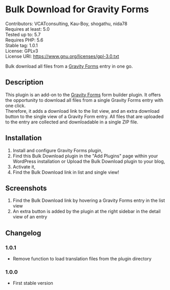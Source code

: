 # Bulk Download for Gravity Forms

Contributors: VCATconsulting, Kau-Boy, shogathu, nida78  
Requires at least: 5.0  
Tested up to: 5.7  
Requires PHP: 5.6  
Stable tag: 1.0.1  
License: GPLv3  
License URI: https://www.gnu.org/licenses/gpl-3.0.txt  

Bulk download all files from a [Gravity Forms](https://www.gravityforms.com/ "visit Gavity Forms website") entry in one go.  

## Description

This plugin is an add-on to the [Gravity Forms](https://www.gravityforms.com/ "visit Gavity Forms website") form builder plugin. It offers the opportunity to download all files from a single Gravity Forms entry with one click.  
Therefore, it adds a download link to the list view, and an extra download button to the single view of a Gravity Form entry. All files that are uploaded to the entry are collected and downloadable in a single ZIP file.  

## Installation

1. Install and configure Gravity Forms plugin,  
2. Find this Bulk Download plugin in the "Add Plugins" page within your WordPress installation or Upload the Bulk Download plugin to your blog,  
3. Activate it,  
4. Find the Bulk Download link in list and single view!  

## Screenshots

1. Find the Bulk Download link by hovering a Gravity Forms entry in the list view  
2. An extra button is added by the plugin at the right sidebar in the detail view of an entry  

## Changelog

### 1.0.1

* Remove function to load translation files from the plugin directory

### 1.0.0

* First stable version
